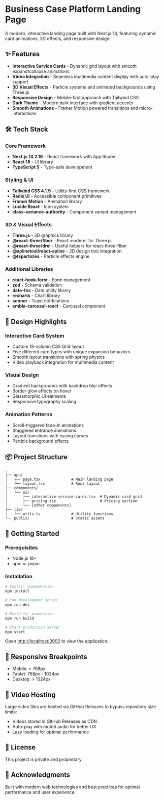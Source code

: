 # Business Case Platform Landing Page

A modern, interactive landing page built with Next.js 14, featuring dynamic card animations, 3D effects, and responsive design.

## ✨ Features

- **Interactive Service Cards** - Dynamic grid layout with smooth expand/collapse animations
- **Video Integration** - Seamless multimedia content display with auto-play support
- **3D Visual Effects** - Particle systems and animated backgrounds using Three.js
- **Responsive Design** - Mobile-first approach with Tailwind CSS
- **Dark Theme** - Modern dark interface with gradient accents
- **Smooth Animations** - Framer Motion powered transitions and micro-interactions

## 🛠️ Tech Stack

### Core Framework
- **Next.js 14.2.16** - React framework with App Router
- **React 18** - UI library
- **TypeScript 5** - Type-safe development

### Styling & UI
- **Tailwind CSS 4.1.9** - Utility-first CSS framework
- **Radix UI** - Accessible component primitives
- **Framer Motion** - Animation library
- **Lucide React** - Icon system
- **class-variance-authority** - Component variant management

### 3D & Visual Effects
- **Three.js** - 3D graphics library
- **@react-three/fiber** - React renderer for Three.js
- **@react-three/drei** - Useful helpers for react-three-fiber
- **@splinetool/react-spline** - 3D design tool integration
- **@tsparticles** - Particle effects engine

### Additional Libraries
- **react-hook-form** - Form management
- **zod** - Schema validation
- **date-fns** - Date utility library
- **recharts** - Chart library
- **sonner** - Toast notifications
- **embla-carousel-react** - Carousel component

## 🎨 Design Highlights

### Interactive Card System
- Custom 18-column CSS Grid layout
- Five different card types with unique expansion behaviors
- Smooth layout transitions with spring physics
- Video playback integration for multimedia content

### Visual Design
- Gradient backgrounds with backdrop blur effects
- Border glow effects on hover
- Glassmorphic UI elements
- Responsive typography scaling

### Animation Patterns
- Scroll-triggered fade-in animations
- Staggered entrance animations
- Layout transitions with easing curves
- Particle background effects

## 📦 Project Structure

```
.
├── app/
│   ├── page.tsx              # Main landing page
│   └── layout.tsx            # Root layout
├── components/
│   └── ui/
│       ├── interactive-service-cards.tsx  # Dynamic card grid
│       ├── pricing.tsx                    # Pricing section
│       └── [other components]
├── lib/
│   └── utils.ts              # Utility functions
└── public/                   # Static assets
```

## 🚀 Getting Started

### Prerequisites
- Node.js 18+
- npm or pnpm

### Installation

```bash
# Install dependencies
npm install

# Run development server
npm run dev

# Build for production
npm run build

# Start production server
npm start
```

Open [http://localhost:3000](http://localhost:3000) to view the application.

## 📱 Responsive Breakpoints

- Mobile: < 768px
- Tablet: 768px - 1024px
- Desktop: > 1024px

## 🎥 Video Hosting

Large video files are hosted via GitHub Releases to bypass repository size limits:
- Videos stored in GitHub Releases as CDN
- Auto-play with muted audio for better UX
- Lazy loading for optimal performance

## 📄 License

This project is private and proprietary.

## 🙏 Acknowledgments

Built with modern web technologies and best practices for optimal performance and user experience.
